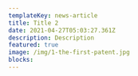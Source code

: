 ```yaml
---
templateKey: news-article
title: Title 2
date: 2021-04-27T05:03:27.361Z
description: Description
featured: true
image: /img/1-the-first-patent.jpg
blocks:
---
```

